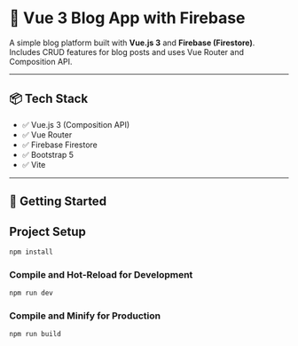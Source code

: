 # 🚀 Vue 3 Blog App with Firebase

A simple blog platform built with **Vue.js 3** and **Firebase (Firestore)**.  
Includes CRUD features for blog posts and uses Vue Router and Composition API.

---

## 📦 Tech Stack

- ✅ Vue.js 3 (Composition API)
- ✅ Vue Router
- ✅ Firebase Firestore
- ✅ Bootstrap 5
- ✅ Vite

---

## 🚀 Getting Started

## Project Setup

```sh
npm install
```

### Compile and Hot-Reload for Development

```sh
npm run dev
```

### Compile and Minify for Production

```sh
npm run build
```

